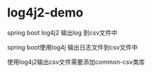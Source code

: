 # log4j2-demo
spring boot log4j2 输出log 到csv文件中

spring boot使用log4j 输出日志文件到csv文件中

使用log4j2输出csv文件需要添加common-csv类库
